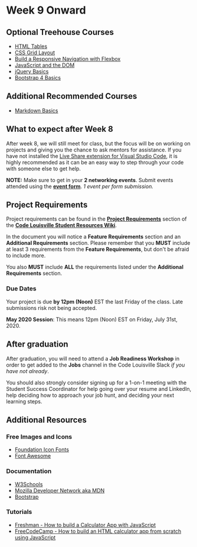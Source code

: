 # Week 9 Onward

## Optional Treehouse Courses
- [HTML Tables](https://teamtreehouse.com/library/html-tables)
- [CSS Grid Layout](https://teamtreehouse.com/library/css-grid-layout)
- [Build a Responsive Navigation with Flexbox](https://teamtreehouse.com/library/build-a-responsive-navigation-with-flexbox)
- [JavaScript and the DOM](https://teamtreehouse.com/library/javascript-and-the-dom-2)
- [jQuery Basics](https://teamtreehouse.com/library/jquery-basics-2)
- [Bootstrap 4 Basics](https://teamtreehouse.com/library/bootstrap-4-basics-2)

## Additional Recommended Courses
- [Markdown Basics](https://teamtreehouse.com/library/markdown-basics)

## What to expect after Week 8
After week 8, we will still meet for class, but the focus will be on working on projects and giving you the chance to ask mentors for assistance. If you have not installed the [Live Share extension for Visual Studio Code](https://visualstudio.microsoft.com/services/live-share/), it is highly recommended as it can be an easy way to step through your code with someone else to get help.

**NOTE:** Make sure to get in your **2 networking events**. Submit events attended using the **[event form](https://docs.google.com/forms/d/e/1FAIpQLSfRQFCnMVNdtqa8MmZK6u6qzVDfR80AiBdBQa2Q-nKh71qdeg/viewform?usp=sf_link)**. *1 event per form submission.*

## Project Requirements
Project requirements can be found in the **[Project Requirements](https://github.com/CodeLouisville/Student-Resources/wiki/Project-Requirements)** section of the **[Code Louisville Student Resources Wiki](https://github.com/CodeLouisville/Student-Resources/wiki/)**.

In the document you will notice a **Feature Requirements** section and an **Additional Requirements** section. Please remember that you **MUST** include at least 3 requirements from the **Feature Requirements**, but don't be afraid to include more.

You also **MUST** include **ALL** the requirements listed under the **Additional Requirements** section.

### Due Dates
Your project is due **by 12pm (Noon)** EST the last Friday of the class. Late submissions risk not being accepted.

**May 2020 Session**: This means 12pm (Noon) EST on Friday, July 31st, 2020.

## After graduation
After graduation, you will need to attend a **Job Readiness Workshop** in order to get added to the **Jobs** channel in the Code Louisville Slack *if you have not already*.

You should also strongly consider signing up for a 1-on-1 meeting with the Student Success Coordinator for help going over your resume and LinkedIn, help deciding how to approach your job hunt, and deciding your next learning steps.

## Additional Resources
### Free Images and Icons
- [Foundation Icon Fonts](https://zurb.com/playground/foundation-icon-fonts-3)
- [Font Awesome](https://fontawesome.com/)
### Documentation
- [W3Schools](https://www.w3schools.com/)
- [Mozilla Developer Network aka MDN](https://developer.mozilla.org/en-US/)
- [Bootstrap](https://getbootstrap.com/)
### Tutorials
- [Freshman - How to build a Calculator App with JavaScript](https://freshman.tech/calculator/)
- [FreeCodeCamp - How to build an HTML calculator app from scratch using JavaScript](https://www.freecodecamp.org/news/how-to-build-an-html-calculator-app-from-scratch-using-javascript-4454b8714b98/)